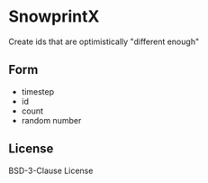 # SnowprintX

Create ids that are optimistically "different enough"

## Form

- timestep
- id
- count
- random number

## License

BSD-3-Clause License
